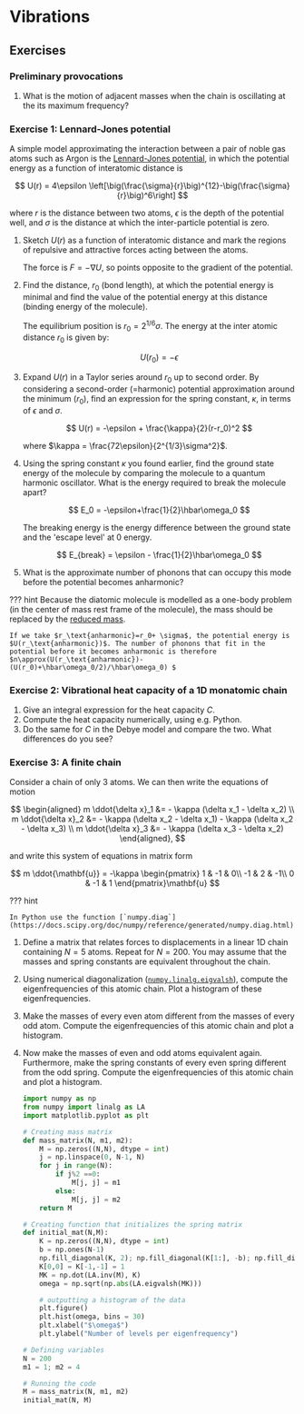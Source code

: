# Vibrations

## Exercises

### Preliminary provocations

  1. What is the motion of adjacent masses when the chain is oscillating at the its maximum frequency?

### Exercise 1: Lennard-Jones potential

  A simple model approximating the interaction between a pair of noble gas atoms such as Argon is the [Lennard-Jones potential](https://en.wikipedia.org/wiki/Lennard-Jones_potential), in which the potential energy as a function of interatomic distance is

  $$ U(r) = 4\epsilon \left[\big(\frac{\sigma}{r}\big)^{12}-\big(\frac{\sigma}{r}\big)^6\right] $$

  where $r$ is the distance between two atoms, $\epsilon$ is the depth of the potential well, and $\sigma$ is the distance at which the inter-particle potential is zero.

  1. Sketch $U(r)$ as a function of interatomic distance and mark the regions of repulsive and attractive forces acting between the atoms.

      The force is $F = - \nabla U$, so points opposite to the gradient of the potential.

  2. Find the distance, $r_0$ (bond length), at which the potential energy is minimal and find the value of the potential energy at this distance (binding energy of the molecule).

      The equilibrium position is $r_0 = 2^{1/6}\sigma$. The energy at the inter atomic distance $r_0$ is given by:

      $$
      U(r_0) = -\epsilon
      $$

  3. Expand $U(r)$ in a Taylor series around $r_0$ up to second order. By considering a second-order (=harmonic) potential approximation around the minimum ($r_0$), find an expression for the spring constant, $\kappa$, in terms of $\epsilon$ and $\sigma$.

      $$
      U(r) = -\epsilon + \frac{\kappa}{2}(r-r_0)^2
      $$

      where $\kappa = \frac{72\epsilon}{2^{1/3}\sigma^2}$.

  4. Using the spring constant $\kappa$ you found earlier, find the ground state energy of the molecule by comparing the molecule to a quantum harmonic oscillator. What is the energy required to break the molecule apart?

      $$
      E_0 = -\epsilon+\frac{1}{2}\hbar\omega_0
      $$

      The breaking energy is the energy difference between the ground state and the 'escape level' at 0 energy.

      $$
      E_{break} = \epsilon - \frac{1}{2}\hbar\omega_0
      $$


  5. What is the approximate number of phonons that can occupy this mode before the potential becomes anharmonic?

??? hint
    Because the diatomic molecule is modelled as a one-body problem (in the center of mass rest frame of the molecule), the mass should be replaced by the [reduced mass](https://en.wikipedia.org/wiki/Reduced_mass).

    If we take $r_\text{anharmonic}=r_0+ \sigma$, the potential energy is $U(r_\text{anharmonic})$. The number of phonons that fit in the potential before it becomes anharmonic is therefore $n\approx(U(r_\text{anharmonic})-(U(r_0)+\hbar\omega_0/2)/\hbar\omega_0) $



### Exercise 2: Vibrational heat capacity of a 1D monatomic chain

  1. Give an integral expression for the heat capacity $C$.
  2. Compute the heat capacity numerically, using e.g. Python.
  3. Do the same for $C$ in the Debye model and compare the two.
  What differences do you see?

### Exercise 3: A finite chain

  Consider a chain of only 3 atoms. We can then write the equations of motion

  $$
  \begin{aligned}
  m \ddot{\delta x}_1 &= - \kappa (\delta x_1 - \delta x_2) \\
  m \ddot{\delta x}_2 &= - \kappa (\delta x_2 - \delta x_1) - \kappa (\delta x_2 - \delta x_3) \\
  m \ddot{\delta x}_3 &= - \kappa (\delta x_3 - \delta x_2)
  \end{aligned},
  $$

  and write this system of equations in matrix form

  $$
  m \ddot{\mathbf{u}} = -\kappa
  \begin{pmatrix}
  1 & -1 & 0\\
  -1 & 2 & -1\\
  0 & -1 & 1
  \end{pmatrix}\mathbf{u}
  $$

??? hint

    In Python use the function [`numpy.diag`](https://docs.scipy.org/doc/numpy/reference/generated/numpy.diag.html)

  1. Define a matrix that relates forces to displacements in a linear 1D chain containing $N=5$ atoms. Repeat for $N=200$.
  You may assume that the masses and spring constants are equivalent throughout the chain.
  2. Using numerical diagonalization ([`numpy.linalg.eigvalsh`](https://docs.scipy.org/doc/numpy/reference/generated/numpy.linalg.eigvalsh.html)), compute the eigenfrequencies of this atomic chain. Plot a histogram of these eigenfrequencies.
  3. Make the masses of every even atom different from the masses of every odd atom. Compute the eigenfrequencies of this atomic chain and plot a histogram.
  4. Now make the masses of even and odd atoms equivalent again. Furthermore, make the spring constants of every even spring different from the odd spring.
  Compute the eigenfrequencies of this atomic chain and plot a histogram.

      ```python
      import numpy as np
      from numpy import linalg as LA
      import matplotlib.pyplot as plt

      # Creating mass matrix
      def mass_matrix(N, m1, m2):
          M = np.zeros((N,N), dtype = int)
          j = np.linspace(0, N-1, N)
          for j in range(N):
              if j%2 ==0:
                  M[j, j] = m1
              else:
                  M[j, j] = m2
          return M

      # Creating function that initializes the spring matrix
      def initial_mat(N,M):
          K = np.zeros((N,N), dtype = int)
          b = np.ones(N-1)
          np.fill_diagonal(K, 2); np.fill_diagonal(K[1:], -b); np.fill_diagonal(K[:, 1:], -b)
          K[0,0] = K[-1,-1] = 1
          MK = np.dot(LA.inv(M), K)
          omega = np.sqrt(np.abs(LA.eigvalsh(MK)))

          # outputting a histogram of the data
          plt.figure()
          plt.hist(omega, bins = 30)
          plt.xlabel("$\omega$")
          plt.ylabel("Number of levels per eigenfrequency")

      # Defining variables
      N = 200
      m1 = 1; m2 = 4

      # Running the code
      M = mass_matrix(N, m1, m2)
      initial_mat(N, M)
      ```
